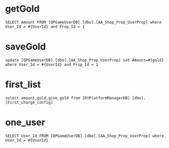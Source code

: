getGold
===
    SELECT Amount FROM [QPGameUserDB].[dbo].[AA_Shop_Prop_UserProp] where User_Id = #{UserId} and Prop_Id = 1
saveGold
===
    update [QPGameUserDB].[dbo].[AA_Shop_Prop_UserProp] set Amount=#{gold} where User_Id = #{UserId} and Prop_Id = 1
first_list
===
    select amount,gold,give_gold from [RYPlatformManagerDB].[dbo].[First_charge_config]
one_user
===
    SELECT User_Id FROM [QPGameUserDB].[dbo].[AA_Shop_Prop_UserProp] where User_Id = #{UserId}